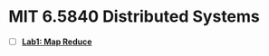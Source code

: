 # MIT 6.5840 Distributed Systems

- [ ] **[Lab1: Map Reduce](https://pdos.csail.mit.edu/6.824/labs/lab-mr.html)**
